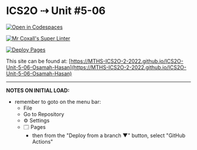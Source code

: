 # ICS2O ⇢ Unit #5-06

[![Open in Codespaces](https://classroom.github.com/assets/launch-codespace-7f7980b617ed060a017424585567c406b6ee15c891e84e1186181d67ecf80aa0.svg)](https://classroom.github.com/open-in-codespaces?assignment_repo_id=11111542)

[![Mr Coxall's Super Linter](https://github.com/MTHS-ICS2O-2-2022/ICS2O-Unit-5-06-Osamah-Hasan/workflows/Mr%20Coxall's%20Super%20Linter/badge.svg)](https://github.com/MTHS-ICS2O-2-2022/ICS2O-Unit-5-06-Osamah-Hasan/actions)

[![Deploy Pages](https://github.com/MTHS-ICS2O-2-2022/ICS2O-Unit-5-06-Osamah-Hasan/workflows/Deploy%20Pages/badge.svg)](https://github.com/MTHS-ICS2O-2-2022/ICS2O-Unit-5-06-Osamah-Hasan/actions)

This site can be found at: [https://MTHS-ICS2O-2-2022.github.io/ICS2O-Unit-5-06-Osamah-Hasan](https://MTHS-ICS2O-2-2022.github.io/ICS2O-Unit-5-06-Osamah-Hasan)

---

**NOTES ON INITIAL LOAD:**
- remember to goto on the menu bar:
  - File
  - Go to Repository
  - ⚙ Settings
  - 🗔 Pages
    - then from the "Deploy from a branch ▼" button, select "GitHub Actions"
